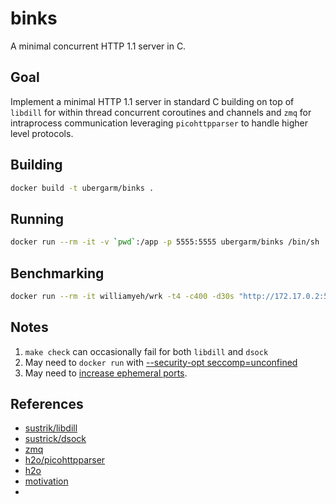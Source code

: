 binks
===
A minimal concurrent HTTP 1.1 server in C.

## Goal
Implement a minimal HTTP 1.1 server in standard C building on top of
`libdill` for within thread concurrent coroutines and channels and `zmq`
for intraprocess communication leveraging `picohttpparser` to handle
higher level protocols.

## Building
```bash
docker build -t ubergarm/binks .
```

## Running
```bash
docker run --rm -it -v `pwd`:/app -p 5555:5555 ubergarm/binks /bin/sh
```

## Benchmarking
```bash
docker run --rm -it williamyeh/wrk -t4 -c400 -d30s "http://172.17.0.2:5555"
```

## Notes
1. `make check` can occasionally fail for both `libdill` and `dsock`
2. May need to `docker run` with [--security-opt seccomp=unconfined](http://stackoverflow.com/questions/35860527/warning-error-disabling-address-space-randomization-operation-not-permitted/35860616)
3. May need to [increase ephemeral ports](https://www.nginx.com/blog/overcoming-ephemeral-port-exhaustion-nginx-plus/).

## References
* [sustrik/libdill](https://github.com/sustrik/libdill)
* [sustrick/dsock](https://github.com/sustrik/dsock)
* [zmq](http://zguide.zeromq.org/page:all#Multithreading-with-ZeroMQ)
* [h2o/picohttpparser](https://github.com/h2o/picohttpparser)
* [h2o](http://blog.kazuhooku.com/2014/11/the-internals-h2o-or-how-to-write-fast.html)
* [motivation](https://github.com/sustrik/libmill/issues/161)
*
